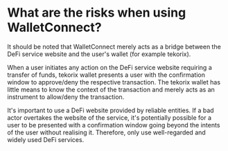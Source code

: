 # What are the risks when using WalletConnect?

It should be noted that WalletConnect merely acts as a bridge between the DeFi service website and the user's wallet (for example tekorix).

When a user initiates any action on the DeFi service website requiring a transfer of funds, tekorix wallet presents a user with the confirmation window to approve/deny the respective transaction. The tekorix wallet has little means to know the context of the transaction and merely acts as an instrument to allow/deny the transaction.

It's important to use a DeFi website provided by reliable entities. If a bad actor overtakes the website of the service, it's potentially possible for a user to be presented with a confirmation window going beyond the intents of the user without realising it. Therefore, only use well-regarded and widely used DeFi services.